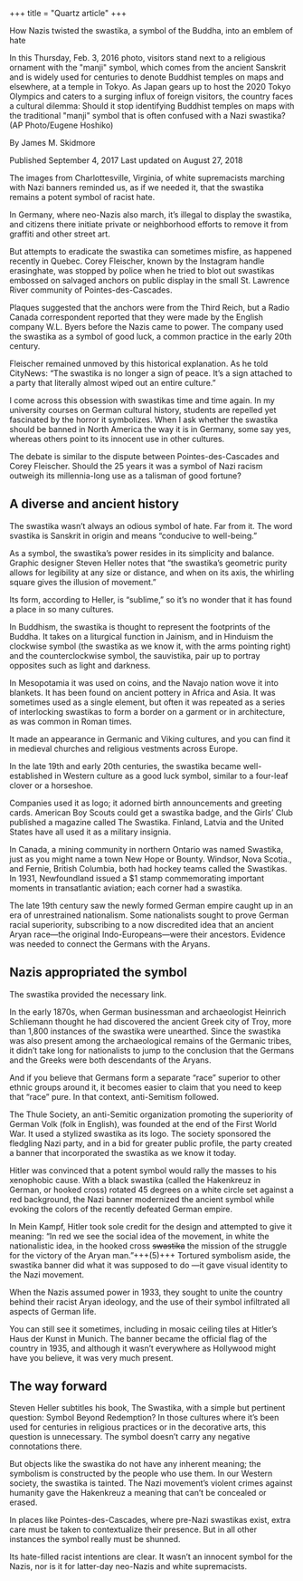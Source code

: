 +++
title = "Quartz article"
+++

How Nazis twisted the swastika, a symbol of the Buddha, into an emblem of hate

In this Thursday, Feb. 3, 2016 photo, visitors stand next to a religious ornament with the "manji" symbol, which comes from the ancient Sanskrit and is widely used for centuries to denote Buddhist temples on maps and elsewhere, at a temple in Tokyo. As Japan gears up to host the 2020 Tokyo Olympics and caters to a surging influx of foreign visitors, the country faces a cultural dilemma: Should it stop identifying Buddhist temples on maps with the traditional "manji" symbol that is often confused with a Nazi swastika? (AP Photo/Eugene Hoshiko)

By James M. Skidmore

Published September 4, 2017 Last updated on August 27, 2018 

The images from Charlottesville, Virginia, of white supremacists marching with Nazi banners reminded us, as if we needed it, that the swastika remains a potent symbol of racist hate.

In Germany, where neo-Nazis also march, it’s illegal to display the swastika, and citizens there initiate private or neighborhood efforts to remove it from graffiti and other street art.

But attempts to eradicate the swastika can sometimes misfire, as happened recently in Quebec. Corey Fleischer, known by the Instagram handle erasinghate, was stopped by police when he tried to blot out swastikas embossed on salvaged anchors on public display in the small St. Lawrence River community of Pointes-des-Cascades.

Plaques suggested that the anchors were from the Third Reich, but a Radio Canada correspondent reported that they were made by the English company W.L. Byers before the Nazis came to power. The company used the swastika as a symbol of good luck, a common practice in the early 20th century.

Fleischer remained unmoved by this historical explanation. As he told CityNews: “The swastika is no longer a sign of peace. It’s a sign attached to a party that literally almost wiped out an entire culture.”

I come across this obsession with swastikas time and time again. In my university courses on German cultural history, students are repelled yet fascinated by the horror it symbolizes. When I ask whether the swastika should be banned in North America the way it is in Germany, some say yes, whereas others point to its innocent use in other cultures.

The debate is similar to the dispute between Pointes-des-Cascades and Corey Fleischer. Should the 25 years it was a symbol of Nazi racism outweigh its millennia-long use as a talisman of good fortune?

## A diverse and ancient history
The swastika wasn’t always an odious symbol of hate. Far from it. The word svastika is Sanskrit in origin and means “conducive to well-being.”

As a symbol, the swastika’s power resides in its simplicity and balance. Graphic designer Steven Heller notes that “the swastika’s geometric purity allows for legibility at any size or distance, and when on its axis, the whirling square gives the illusion of movement.”

Its form, according to Heller, is “sublime,” so it’s no wonder that it has found a place in so many cultures.

In Buddhism, the swastika is thought to represent the footprints of the Buddha. It takes on a liturgical function in Jainism, and in Hinduism the clockwise symbol (the swastika as we know it, with the arms pointing right) and the counterclockwise symbol, the sauvistika, pair up to portray opposites such as light and darkness.

In Mesopotamia it was used on coins, and the Navajo nation wove it into blankets. It has been found on ancient pottery in Africa and Asia. It was sometimes used as a single element, but often it was repeated as a series of interlocking swastikas to form a border on a garment or in architecture, as was common in Roman times.

It made an appearance in Germanic and Viking cultures, and you can find it in medieval churches and religious vestments across Europe.

In the late 19th and early 20th centuries, the swastika became well-established in Western culture as a good luck symbol, similar to a four-leaf clover or a horseshoe.

Companies used it as logo; it adorned birth announcements and greeting cards. American Boy Scouts could get a swastika badge, and the Girls’ Club published a magazine called The Swastika. Finland, Latvia and the United States have all used it as a military insignia.

In Canada, a mining community in northern Ontario was named Swastika, just as you might name a town New Hope or Bounty. Windsor, Nova Scotia., and Fernie, British Columbia, both had hockey teams called the Swastikas. In 1931, Newfoundland issued a $1 stamp commemorating important moments in transatlantic aviation; each corner had a swastika.

The late 19th century saw the newly formed German empire caught up in an era of unrestrained nationalism. Some nationalists sought to prove German racial superiority, subscribing to a now discredited idea that an ancient Aryan race—the original Indo-Europeans—were their ancestors. Evidence was needed to connect the Germans with the Aryans.

## Nazis appropriated the symbol
The swastika provided the necessary link.

In the early 1870s, when German businessman and archaeologist Heinrich Schliemann thought he had discovered the ancient Greek city of Troy, more than 1,800 instances of the swastika were unearthed. Since the swastika was also present among the archaeological remains of the Germanic tribes, it didn’t take long for nationalists to jump to the conclusion that the Germans and the Greeks were both descendants of the Aryans.

And if you believe that Germans form a separate “race” superior to other ethnic groups around it, it becomes easier to claim that you need to keep that “race” pure. In that context, anti-Semitism followed.

The Thule Society, an anti-Semitic organization promoting the superiority of German Volk (folk in English), was founded at the end of the First World War. It used a stylized swastika as its logo. The society sponsored the fledgling Nazi party, and in a bid for greater public profile, the party created a banner that incorporated the swastika as we know it today.

Hitler was convinced that a potent symbol would rally the masses to his xenophobic cause. With a black swastika (called the Hakenkreuz in German, or hooked cross) rotated 45 degrees on a white circle set against a red background, the Nazi banner modernized the ancient symbol while evoking the colors of the recently defeated German empire.

In Mein Kampf, Hitler took sole credit for the design and attempted to give it meaning: “In red we see the social idea of the movement, in white the nationalistic idea, in the hooked cross ~~swastika~~ the mission of the struggle for the victory of the Aryan man.”+++(5)+++ Tortured symbolism aside, the swastika banner did what it was supposed to do —it gave visual identity to the Nazi movement.

When the Nazis assumed power in 1933, they sought to unite the country behind their racist Aryan ideology, and the use of their symbol infiltrated all aspects of German life.

You can still see it sometimes, including in mosaic ceiling tiles at Hitler’s Haus der Kunst in Munich. The banner became the official flag of the country in 1935, and although it wasn’t everywhere as Hollywood might have you believe, it was very much present.

## The way forward
Steven Heller subtitles his book, The Swastika, with a simple but pertinent question: Symbol Beyond Redemption? In those cultures where it’s been used for centuries in religious practices or in the decorative arts, this question is unnecessary. The symbol doesn’t carry any negative connotations there.

But objects like the swastika do not have any inherent meaning; the symbolism is constructed by the people who use them. In our Western society, the swastika is tainted. The Nazi movement’s violent crimes against humanity gave the Hakenkreuz a meaning that can’t be concealed or erased.

In places like Pointes-des-Cascades, where pre-Nazi swastikas exist, extra care must be taken to contextualize their presence. But in all other instances the symbol really must be shunned.

Its hate-filled racist intentions are clear. It wasn’t an innocent symbol for the Nazis, nor is it for latter-day neo-Nazis and white supremacists.

